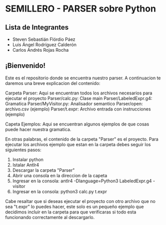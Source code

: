 # SEMILLERO - PARSER sobre Python
## Lista de Integrantes

- Steven Sebastián Flórdio Páez
- Luis Ángel Rodríguez Calderón
- Carlos Andrés Rojas Rocha


## ¡Bienvenido!

Este es el repositorio donde se encuentra nuestro parser. A continuacion te daremos una breve explicacion del contenido:

Carpeta Parser: Aqui se encuentran todos los archivos necesarios para ejecutar el proyecto
Parser/calc.py: Clase main 
Parser/LabeledExpr.g4: Gramatica
Parser/MyVisitor.py: Analisador semantico
Parser/open: archivo.csv (ejemplo)
Parser/t.expr: Archivo entrada con instrucciones (ejemplo)

Capeta Ejemplos: Aqui se encuentran algunos ejemplos de que cosas puede hacer nuestra gramatica.




En otras palabras, el contenido de la carpeta "Parser" es el proyecto. Para ejecutar los archivos ejemplo que estan en la carpeta debes seguir los siguientes pasos:

1. Instalar python
2. Istalar Antlr4
3. Descargar la carpeta "Parser"
4. Abrir una consola en la direccion de la capeta
5. Ingresar en la consola: antlr4 -Dlanguage=Python3 LabeledExpr.g4 -visitor
6. Ingresar en la consola: python3 calc.py t.expr

Cabe resaltar que si deseas ejecutar el proyecto con otro archivo que no sea "t.expr" lo puedes hacer, este solo es un pequeño ejemplo que decidimos incluir en la carpeta para que verificaras si todo esta funcionando correctamente al descargarlo.
